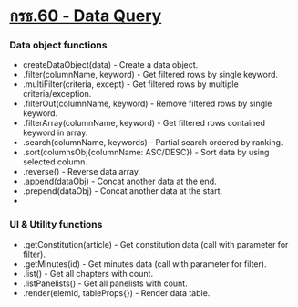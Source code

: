 # [กรธ.60 - Data Query](https://iampz.github.io/c60-data-query/)

### Data object functions
- createDataObject(data) - Create a data object. 
- .filter(columnName, keyword) - Get filtered rows by single keyword.
- .multiFilter(criteria, except) - Get filtered rows by multiple criteria/exception.
- .filterOut(columnName, keyword) - Remove filtered rows by single keyword.
- .filterArray(columnName, keyword) - Get filtered rows contained keyword in array.
- .search(columnName, keywords) - Partial search ordered by ranking.
- .sort(columnsObj{columnName: ASC/DESC}) - Sort data by using selected column.
- .reverse() - Reverse data array.
- .append(dataObj) - Concat another data at the end.
- .prepend(dataObj) - Concat another data at the start.
- 
### UI & Utility functions
- .getConstitution(article) - Get constitution data (call with parameter for filter).
- .getMinutes(id) - Get minutes data (call with parameter for filter).
- .list() - Get all chapters with count.
- .listPanelists() - Get all panelists with count.
- .render(elemId, tableProps{}) - Render data table.
